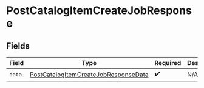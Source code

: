 # PostCatalogItemCreateJobResponse


## Fields

| Field                                                                                                   | Type                                                                                                    | Required                                                                                                | Description                                                                                             |
| ------------------------------------------------------------------------------------------------------- | ------------------------------------------------------------------------------------------------------- | ------------------------------------------------------------------------------------------------------- | ------------------------------------------------------------------------------------------------------- |
| `data`                                                                                                  | [PostCatalogItemCreateJobResponseData](../../models/components/PostCatalogItemCreateJobResponseData.md) | :heavy_check_mark:                                                                                      | N/A                                                                                                     |